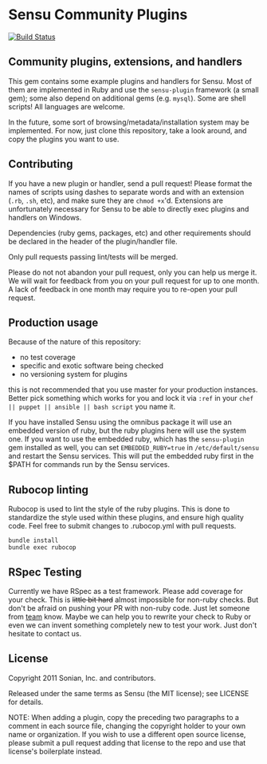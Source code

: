# Sensu Community Plugins

[![Build Status](https://travis-ci.org/sensu/sensu-community-plugins.png?branch=master)](https://travis-ci.org/sensu/sensu-community-plugins)

## Community plugins, extensions, and handlers

This gem contains some example plugins and handlers for Sensu. Most of
them are implemented in Ruby and use the `sensu-plugin` framework (a
small gem); some also depend on additional gems (e.g. `mysql`). Some
are shell scripts! All languages are welcome.

In the future, some sort of browsing/metadata/installation system may be
implemented. For now, just clone this repository, take a look around,
and copy the plugins you want to use.

## Contributing

If you have a new plugin or handler, send a pull request! Please format
the names of scripts using dashes to separate words and with an
extension (`.rb`, `.sh`, etc), and make sure they are `chmod +x`'d.
Extensions are unfortunately necessary for Sensu to be able to directly
exec plugins and handlers on Windows.

Dependencies (ruby gems, packages, etc) and other requirements should
be declared in the header of the plugin/handler file.

Only pull requests passing lint/tests will be merged.

Please do not not abandon your pull request, only you can help us merge 
it. We will wait for feedback from you on your pull request for up to 
one month. A lack of feedback in one month may require you to re-open 
your pull request.

## Production usage

Because of the nature of this repository:

* no test coverage
* specific and exotic software being checked
* no versioning system for plugins 

this is not recommended that you use master for your production instances.
Better pick something which works for you and lock it via `:ref` in your
`chef || puppet || ansible || bash script` you name it. 

If you have installed Sensu using the omnibus package it will use an embedded
version of ruby, but the ruby plugins here will use the system one. If you want
to use the embedded ruby, which has the `sensu-plugin` gem installed as well,
you can set `EMBEDDED_RUBY=true` in `/etc/default/sensu` and restart the Sensu
services. This will put the embedded ruby first in the $PATH for commands run
by the Sensu services.

## Rubocop linting

Rubocop is used to lint the style of the ruby plugins. This is done
to standardize the style used within these plugins, and ensure high
quality code.  Feel free to submit changes to .rubocop.yml with
pull requests.


```
bundle install
bundle exec rubocop
```

## RSpec Testing

Currently we have RSpec as a test framework. Please add coverage for your check.
This is ~~little bit hard~~ almost impossible for non-ruby checks. But don't be afraid on pushing your PR with non-ruby code. Just let someone from [team](https://github.com/sensu?tab=members) know. Maybe we can help you to rewrite your check to Ruby or even we can invent something completely new to test your work. Just don't hesitate to contact us.


## License

Copyright 2011 Sonian, Inc. and contributors.

Released under the same terms as Sensu (the MIT license); see LICENSE
for details.

NOTE: When adding a plugin, copy the preceding two paragraphs to a
comment in each source file, changing the copyright holder to your own
name or organization. If you wish to use a different open source
license, please submit a pull request adding that license to the repo
and use that license's boilerplate instead.
